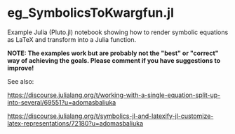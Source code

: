 # eg_SymbolicsToKwargfun.jl
Example Julia (Pluto.jl) notebook showing how to render symbolic equations as LaTeX and transform into a Julia function.

**NOTE: The examples work but are probably not the "best" or "correct" way of achieving the goals. Please comment if you have suggestions to improve!**

See also:

https://discourse.julialang.org/t/working-with-a-single-equation-split-up-into-several/69551?u=adomasbaliuka

https://discourse.julialang.org/t/symbolics-jl-and-latexify-jl-customize-latex-representations/72180?u=adomasbaliuka

